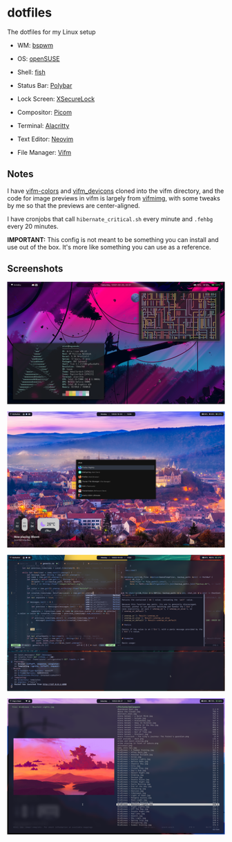 # dotfiles
The dotfiles for my Linux setup

+ WM: [bspwm](https://github.com/baskerville/bspwm)

+ OS: [openSUSE](https://www.opensuse.org/)

+ Shell: [fish](https://fishshell.com)

+ Status Bar: [Polybar](https://github.com/jaagr/polybar)

+ Lock Screen: [XSecureLock](https://github.com/google/xsecurelock)

+ Compositor: [Picom](https://github.com/yshui/picom)

+ Terminal: [Alacritty](https://github.com/alacritty/alacritty)

+ Text Editor: [Neovim](https://neovim.io)

+ File Manager: [Vifm](https://vifm.info/)

## Notes
I have [vifm-colors](https://github.com/vifm/vifm-colors/) and
[vifm_devicons](https://github.com/cirala/vifm_devicons) cloned into the vifm
directory, and the code for image previews in vifm is largely from
[vifmimg](https://github.com/cirala/vifmimg), with some tweaks by me so that the
previews are center-aligned.

I have cronjobs that call `hibernate_critical.sh` every minute and `.fehbg` every 20 minutes.

**IMPORTANT:** This config is not meant to be something you can install and use out of the box. It's more like
something you can use as a reference.

## Screenshots

![neofetch](./screenshots/neofetch.png)

![rofi - program launcher](./screenshots/rofi.png)

![neovim](./screenshots/neovim.png)

![vifm with image preview](./screenshots/vifm.png)
